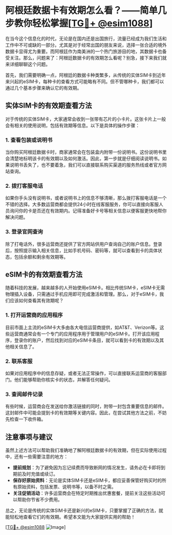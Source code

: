 # 阿根廷数据卡有效期怎么看？——简单几步教你轻松掌握[[TG💪+ @esim1088](https://t.me/s/esim1088)]

在当今这个信息化的时代，无论是在国内还是出国旅行，流量已经成为我们生活和工作中不可或缺的一部分。尤其是对于经常出国的朋友来说，选择一张合适的境外数据卡显得尤为重要。而阿根廷作为南美洲的一个热门旅游目的地，其数据卡也备受关注。那么，问题来了：阿根廷数据卡的有效期怎么看呢？别急，接下来我们就来详细聊聊这个问题。

首先，我们需要明确一点，阿根廷的数据卡种类繁多，从传统的实体SIM卡到近年来兴起的eSIM卡，每种卡的查看方式可能略有不同。但不管哪种卡，我们都可以通过几个基本步骤来确认它的有效期。

## 实体SIM卡的有效期查看方法

对于传统的实体SIM卡，大家通常会收到一张带有芯片的小卡片。这张卡片上一般会有相关的使用说明，包括有效期等信息。以下是具体的操作步骤：

### 1. 查看包装或说明书
当你购买阿根廷数据卡时，商家通常会在包装盒内附带一份说明书。这份说明书里会清楚地标明该卡的有效期以及如何激活。因此，第一步就是仔细阅读说明书。如果说明书丢失了，也不要着急，我们可以直接联系购买渠道的服务热线或者官方网站查询。

### 2. 拨打客服电话
如果你手头没有说明书，或者说明书上的信息不够清晰，那么拨打客服电话是一个不错的选择。大多数运营商都会提供24小时在线客服服务，你可以直接向客服人员询问你的卡是否还在有效期内。记得准备好卡号等相关信息以便客服更快地帮你解决问题。

### 3. 登录官网查询
除了打电话外，很多运营商还提供了官方网站供用户查询自己的账户信息。登录后，按照提示输入相关信息，比如手机号码、密码等，就可以查看到卡的具体状态，包括余额和剩余有效期等。

## eSIM卡的有效期查看方法

随着科技的发展，越来越多的人开始使用eSIM卡。相比传统SIM卡，eSIM卡无需物理插入设备，只需通过手机应用即可完成激活和管理。那么，对于eSIM卡，我们应该如何查看其有效期呢？

### 1. 打开运营商的应用程序
目前市面上主流的eSIM卡大多由各大电信运营商提供，如AT&T、Verizon等。这些运营商通常会有一个专门的应用程序用于管理用户的eSIM卡。打开该应用程序，登录你的账户，然后找到对应的eSIM卡条目，就可以看到卡的有效期以及其他相关信息了。

### 2. 联系客服
如果对应用程序中的信息存疑，或者无法正常操作，可以直接联系运营商的客服部门。他们能够帮助你核实卡的状态，并解答任何疑问。

### 3. 查阅邮件记录
有些时候，运营商会在发送给你激活链接的同时，附带一封包含重要信息的邮件。这封邮件中可能会提到卡的有效期等关键内容。因此，在尝试其他方法之前，不妨先检查一下收件箱。

## 注意事项与建议

虽然上述方法可以帮助我们准确地了解阿根廷数据卡的有效期，但在实际使用过程中，还有一些需要注意的地方：

- **提前规划**：为了避免因为忘记续费而导致断网的情况发生，请务必在卡即将到期前及时充值或续订。
- **保存好原始资料**：无论是实体SIM卡还是eSIM卡，都应妥善保管好购买时的所有原始资料，包括发票、说明书等，以备不时之需。
- **关注促销活动**：许多运营商会在特定时期推出优惠套餐，提前关注这些活动可以帮助你节省不少费用。

总之，无论是传统的实体SIM卡还是新兴的eSIM卡，只要掌握了正确的方法，就能轻松地查看它们的有效期。希望本文能为大家提供实用的帮助！

[[TG💪+ @esim1088](https://t.me/s/esim1088) ![Image](https://i.postimg.cc/4NQfJmqS/Snipaste-2025-05-13-00-14-12.png)]